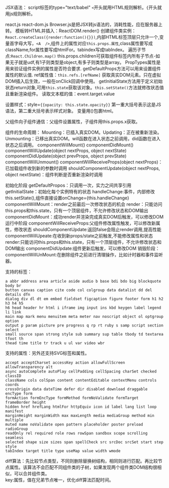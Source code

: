 JSX语法：
script标签的type="text/babel"
`<`开头就用HTML规则解析。`{`开头就用js规则解析。

react.js react-dom.js Browser.js是把JSX转js语法的，消耗性能，应在服务器上转。
模板转HTML并插入：ReactDOM.render()
创建组件类实例：`React.createClass({render:function(){}})`,内部HTML标签顶层只允许一个,变量首字母大写，`<A  />`,组件上的属性对应`this.props.属性`,class属性要写成className,for属性要写成htmlFor。tabindex写成tabIndex。
遍历子节点:`React.Children.map()` this.props.children可获取组件标签内所有子节点-如果无子就是udf,有1子则类型是object,有多子则类型是array。
PropTypes属性是用来验证组件实例的属性是否符合要求.
getDefaultProps方法可以用来设置组件属性的默认值.
ref属性值：`this.refs.[refName]` 获取真实DOM元素。只在虚拟DOM插入后生效，一般在onClick回调中使用。
getInitialState方法用于定义初始状态return对象,可用`this.state`获取该对象。`this.setState()`方法就修改状态值且重新渲染组件。
读取文本框的值：event.target.value

设置样式：style=`{{opacity: this.state.opacity}}` 第一重大括号表示这是JS语法，第二重大括号表示样式对象。
变量用()包裹html。

父组件向子组件通信：父组件设置属性，子组件用this.props.x获取。



组件的生命周期：
Mounting：已插入真实DOM。Updating：正在被重新渲染。Unmounting：已移出真实DOM。will函数在进入状态之前调用，did函数在进入状态之后调用。
componentWillMount() 
componentDidMount()
componentWillUpdate(object nextProps, object nextState)
componentDidUpdate(object prevProps, object prevState)
componentWillUnmount()
componentWillReceiveProps(object nextProps)：已加载组件收到新的参数时调用
shouldComponentUpdate(object nextProps, object nextState)：组件判断是否重新渲染时调用

初始化阶段
getDefaultPropos：只调用一次，实力之间共享引用
getInitialState：初始化每个实例特有的状态
handleChange:事件，内部修改this.setState(),组件直接设置onChange={this.handleChange} 
componentWillMount：render之前最后一次修改状态的机会
  render：只能访问this.props和this.state，只有一个顶层组件，不允许修改状态和DOM输出
componentDidMount：成功render并渲染完成真实DOM后触发，可以修改DOM
运行中阶段
componentWillReceiveProps:父组件修改属性触发，可以修改新属性，修改状态
shouldComponentUpdate:返回false会阻止render调用,提高性能
componentWillUpeate:在收到新props/state之前触发,不能修改属性和状态
  render:只能访问this.props和this.state，只有一个顶层组件，不允许修改状态和DOM输出
componentDidUpdate:组件更新后触发，可以修改DOM
销毁阶段：
componentWillUnMount:在删除组件之前进行清理操作，比如计时器和事件监听器。


支持的标签：
```
a abbr address area article aside audio b base bdi bdo big blockquote body br
button canvas caption cite code col colgroup data datalist dd del details dfn
dialog div dl dt em embed fieldset figcaption figure footer form h1 h2 h3 h4 h5
h6 head header hr html i iframe img input ins kbd keygen label legend li link
main map mark menu menuitem meta meter nav noscript object ol optgroup option
output p param picture pre progress q rp rt ruby s samp script section select
small source span strong style sub summary sup table tbody td textarea tfoot th
thead time title tr track u ul var video wbr
```
支持的属性：另外还支持SVG标签和属性。
```
accept acceptCharset accessKey action allowFullScreen allowTransparency alt
async autoComplete autoPlay cellPadding cellSpacing charSet checked classID
className cols colSpan content contentEditable contextMenu controls coords
crossOrigin data dateTime defer dir disabled download draggable encType form
formAction formEncType formMethod formNoValidate formTarget frameBorder height
hidden href hrefLang htmlFor httpEquiv icon id label lang list loop manifest
marginHeight marginWidth max maxLength media mediaGroup method min multiple
muted name noValidate open pattern placeholder poster preload radioGroup
readOnly rel required role rows rowSpan sandbox scope scrolling seamless
selected shape size sizes span spellCheck src srcDoc srcSet start step style
tabIndex target title type useMap value width wmode
```


diff算法：先比较节点类型，不同则删除替换树结构，相同则进行匹配。再比较节点属性。该算法不会匹配不同组件类的子树，如果发现两个组件类DOM结构很相似，可以合并组件类。	
key:属性，值在兄弟节点唯一，优化diff算法匹配时间。






